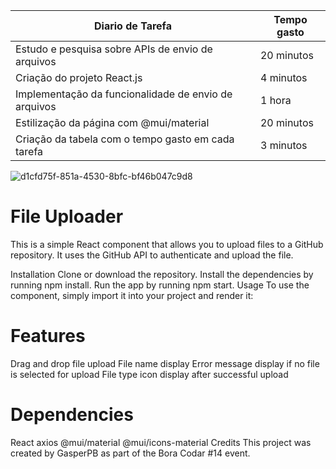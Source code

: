 <table>
  <thead>
    <tr>
      <th>Diario de Tarefa</th>
      <th>Tempo gasto</th>
    </tr>
  </thead>
  <tbody>
    <tr>
      <td>Estudo e pesquisa sobre APIs de envio de arquivos</td>
      <td>20 minutos</td>
    </tr>
    <tr>
      <td>Criação do projeto React.js</td>
      <td>4 minutos</td>
    </tr>
    <tr>
      <td>Implementação da funcionalidade de envio de arquivos </td>
      <td>1 hora</td>
    </tr>
    <tr>
      <td>Estilização da página com @mui/material</td>
      <td>20 minutos</td>
    </tr>
    <tr>
      <td>Criação da tabela com o tempo gasto em cada tarefa</td>
      <td> 3 minutos</td>
    </tr>
  </tbody>
</table>
 

![d1cfd75f-851a-4530-8bfc-bf46b047c9d8](https://user-images.githubusercontent.com/12601068/231018471-5629a85d-4923-4fe7-9fb2-b97d7920ea75.jpg)
# File Uploader
This is a simple React component that allows you to upload  files to a GitHub repository. It uses the GitHub API to authenticate and upload the file.

Installation
Clone or download the repository.
Install the dependencies by running npm install.
Run the app by running npm start.
Usage
To use the component, simply import it into your project and render it:


# Features
Drag and drop file upload
File name display
Error message display if no file is selected for upload
File type icon display after successful upload


# Dependencies
React
axios
@mui/material
@mui/icons-material
Credits
This project was created by GasperPB as part of the Bora Codar #14 event.


